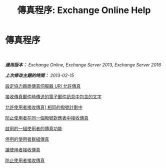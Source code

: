 ﻿---
title: '傳真程序: Exchange Online Help'
TOCTitle: 傳真程序
ms:assetid: 6732a834-c9d2-4757-8ad9-44aeff6be9f7
ms:mtpsurl: https://technet.microsoft.com/zh-tw/library/JJ938010(v=EXCHG.150)
ms:contentKeyID: 52062338
ms.date: 05/23/2018
mtps_version: v=EXCHG.150
ms.translationtype: MT
---

# 傳真程序

 

_**適用版本：** Exchange Online, Exchange Server 2013, Exchange Server 2016_

_**上次修改主題的時間：** 2013-02-15_

[設定協力廠商傳真伺服器 URI 允許傳真](set-the-partner-fax-server-uri-to-allow-faxing-exchange-2013-help.md)

[接收傳真郵件時傳送的電子郵件訊息中包含的文字](include-text-with-the-email-message-sent-when-a-fax-message-is-received-exchange-2013-help.md)

[允許使用者接收傳真\] 相同的撥號計劃中](allow-users-in-the-same-dial-plan-to-receive-faxes-exchange-2013-help.md)

[防止使用者在同一個撥號對應表中接收傳真](prevent-users-in-the-same-dial-plan-from-receiving-faxes-exchange-2013-help.md)

[啟用的一組使用者的傳真功能](enable-faxing-for-a-group-of-users-exchange-2013-help.md)

[停用的使用者群組傳真](disable-faxing-for-a-group-of-users-exchange-2013-help.md)

[讓使用者接收傳真](enable-a-user-to-receive-faxes-exchange-2013-help.md)

[防止使用者接收傳真](prevent-a-user-from-receiving-faxes-exchange-2013-help.md)

